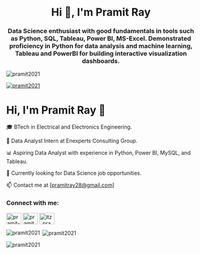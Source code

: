 <h1 align="center">Hi 👋, I'm Pramit Ray</h1>
<h3 align="center">Data Science enthusiast with good fundamentals in tools such as Python, SQL, Tableau, Power BI, MS-Excel. Demonstrated proficiency in Python for data analysis and machine learning, Tableau and PowerBI for building interactive visualization dashboards.</h3>

<p align="left"> <img src="https://komarev.com/ghpvc/?username=pramit2021&label=Profile%20views&color=0e75b6&style=flat" alt="pramit2021" /> </p>

<p align="left"> <a href="https://github.com/ryo-ma/github-profile-trophy"><img src="https://github-profile-trophy.vercel.app/?username=pramit2021" alt="pramit2021" /></a> </p>

# Hi, I'm Pramit Ray 👋

🎓 BTech in Electrical and Electronics Engineering.

💼 Data Analyst Intern at Enexperts Consulting Group.  

📊 Aspiring Data Analyst with experience in Python, Power BI, MySQL, and Tableau.

🌱 Currently looking for Data Science job opportunities.   

📫 Contact me at [pramitray28@gmail.com] 


<h3 align="left">Connect with me:</h3>
<p align="left">
<a href="https://linkedin.com/in/pramit-ray" target="blank"><img align="center" src="https://raw.githubusercontent.com/rahuldkjain/github-profile-readme-generator/master/src/images/icons/Social/linked-in-alt.svg" alt="pramit-ray" height="30" width="40" /></a>
<a href="https://fb.com/pramit.ray.965" target="blank"><img align="center" src="https://raw.githubusercontent.com/rahuldkjain/github-profile-readme-generator/master/src/images/icons/Social/facebook.svg" alt="pramit.ray.965" height="30" width="40" /></a>
<a href="https://instagram.com/itz_pramitray_2001" target="blank"><img align="center" src="https://raw.githubusercontent.com/rahuldkjain/github-profile-readme-generator/master/src/images/icons/Social/instagram.svg" alt="itz_pramitray_2001" height="30" width="40" /></a>
</p>


<p><img align="left" src="https://github-readme-stats.vercel.app/api/top-langs?username=pramit2021&show_icons=true&locale=en&layout=compact" alt="pramit2021" /></p>

<p>&nbsp;<img align="center" src="https://github-readme-stats.vercel.app/api?username=pramit2021&show_icons=true&locale=en" alt="pramit2021" /></p>

<p><img align="center" src="https://github-readme-streak-stats.herokuapp.com/?user=pramit2021&" alt="pramit2021" /></p>
